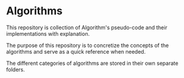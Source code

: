# Algorithms

This repository is collection of Algorithm's pseudo-code and their implementations with explanation.

The purpose of this repository is to concretize the concepts of the algorithms and serve as a quick reference when needed.

The different categories of algorithms are stored in their own separate folders. 